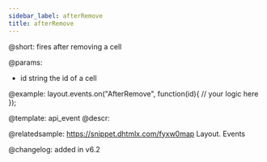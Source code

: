 ```yaml
---
sidebar_label: afterRemove
title: afterRemove
---          
```


@short: fires after removing a cell

@params:
- id		string		the id of a cell


@example:
layout.events.on("AfterRemove", function(id){
	// your logic here
});


@template: api_event
@descr:

@relatedsample: https://snippet.dhtmlx.com/fyxw0map	Layout. Events

@changelog:
added in v6.2

